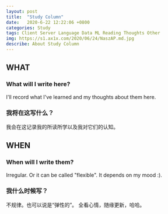 ```yaml
---
layout: post
title:  "Study Column"
date:   2020-6-22 12:22:06 +0800
categories: Study
tags: Client Server Language Data ML Reading Thoughts Other
img: https://s1.ax1x.com/2020/06/24/NaszAP.md.jpg
describe: About Study Column
---
```



## WHAT

### What will I write here?
I'll record what I've learned and my thoughts about them here.
### 我将在这写什么？
我会在这记录我的所读所学以及我对它们的认知。



## WHEN

### When will I write them?
Irregular. Or it can be called "flexible". 
It depends on my mood :).
### 我什么时候写？
不规律。也可以说是“弹性的”。
全看心情，随缘更新，哈哈。
